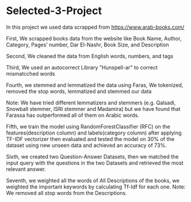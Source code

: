 # Selected-3-Project

In this project we used data scrapped from https://www.arab-books.com/

First, We scrapped books data from the website like Book Name, Author, Category, Pages’ number, Dar El-Nashr, Book Size, and Description

Second, We cleaned the data from English words, numbers, and tags

Third, We used an autocorrect Library "Hunspell-ar" to correct mismatcched words        

Fourth, we stemmed and lemmatized the data using Faras, We tokenized, removed  the stop words, lemmatized and stemmed our data

Note:  We have tried different lemmatizers and stemmers (e.g. Qalsadi, Snowball stemmer, ISRI stemmer and Madamira) but we have found that Farassa has outperformed all of them on Arabic words.

Fifth, we train the model using RandomForestClassifier (RFC) on the features(description column) and labels(category column) after applying TF-IDF vectorizer then evaluated and tested the model on 30% of the dataset using new unseen data and achieved an accuracy of 73%.

Sixth, we created two Question-Answer Datasets, then we matched the input query with the questions in the two Datasets and retrieved the most relevant answer.

Seventh, we weighted all the words of All Descriptions of the books, we weighted the important keywords by calculating Tf-Idf for each one.
Note: We removed all stop words from the Descriptions.
